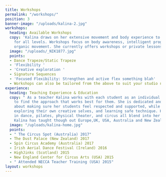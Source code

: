 ```yaml
---
title: Workshops
permalink: "/workshops/"
position: 3
banner-image: "/uploads/kalina-2.jpg"
workshops:
  heading: Available Workshops
  copy: 'Kalina draws on her extensive movement and body experience to cater workshops
    for all levels. Workshops focus on body awareness, intelligent progressions and
    organic movement. She currently offers workshops or private lessons in the following:'
  image: "/uploads/_NIK1877.jpg"
  points:
  - Dance Trapeze/Static Trapeze
  - 'Flexibility '
  - 'Creative exploration '
  - Signature Sequences
  - 'Focused Flexibility: Strengthen and active flex something blah'
  - Workshops can also be tailored from the above to suit your studio needs
experience:
  heading: Teaching Experience & Education
  copy: " As a teacher Kalina works with each student as an individual and strives
    to find the approach that works best for them. She is dedicated and passionate
    about making sure her students feel respected and supported, while having fun,
    exploring their own creative selves, and learning safe technique. Her background
    in dance, pilates, physical theater, and circus all blend into her teachings.
    Kalina has taught though out Europe,UK, USA, Australia and New Zealand. \n"
  image: "/uploads/kalina-home.jpg"
  points:
  - " The Circus Spot (Australia) 2017"
  - The Dust Palace (New Zealand) 2017
  - Spin Circus Academy (Australia) 2017
  - Irish Aerial Dance Festival (Ireland) 2016
  - HighJinks (Scotland) 2015
  - New England Center for Circus Arts (USA) 2015
  - " Attended NECCA Teacher Training (USA) 2015"
layout: workshops
---
```


